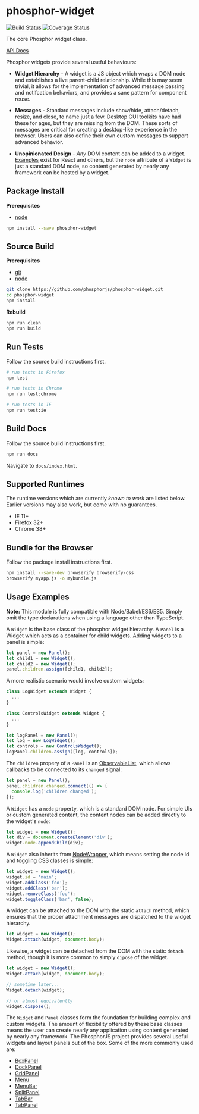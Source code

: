 phosphor-widget
===============

[![Build Status](https://travis-ci.org/phosphorjs/phosphor-widget.svg)](https://travis-ci.org/phosphorjs/phosphor-widget?branch=master)
[![Coverage Status](https://coveralls.io/repos/phosphorjs/phosphor-widget/badge.svg?branch=master&service=github)](https://coveralls.io/github/phosphorjs/phosphor-widget?branch=master)

The core Phosphor widget class.

[API Docs](http://phosphorjs.github.io/phosphor-widget/api/)

Phosphor widgets provide several useful behaviours:

- **Widget Hierarchy** - A widget is a JS object which wraps a DOM node and
  establishes a live parent-child relationship. While this may seem trivial,
  it allows for the implementation of advanced message passing and notifcation
  behaviors, and provides a sane pattern for component reuse.

- **Messages** - Standard messages include show/hide, attach/detach, resize,
  and close, to name just a few. Desktop GUI toolkits have had these for ages,
  but they are missing from the DOM. These sorts of messages are critical for
  creating a desktop-like experience in the browser. Users can also define
  their own custom messages to support advanced behavior.

- **Unopinionated Design** - *Any* DOM content can be added to a widget.
  [Examples](https://phosphorjs.github.io/examples.html) exist for React
  and others, but the `node` attribute of a `Widget` is just a standard
  DOM node, so content generated by nearly any framework can be hosted
  by a widget.


Package Install
---------------

**Prerequisites**
- [node](http://nodejs.org/)

```bash
npm install --save phosphor-widget
```


Source Build
------------

**Prerequisites**
- [git](http://git-scm.com/)
- [node](http://nodejs.org/)

```bash
git clone https://github.com/phosphorjs/phosphor-widget.git
cd phosphor-widget
npm install
```

**Rebuild**
```bash
npm run clean
npm run build
```


Run Tests
---------

Follow the source build instructions first.

```bash
# run tests in Firefox
npm test

# run tests in Chrome
npm run test:chrome

# run tests in IE
npm run test:ie
```


Build Docs
----------

Follow the source build instructions first.

```bash
npm run docs
```

Navigate to `docs/index.html`.


Supported Runtimes
------------------

The runtime versions which are currently *known to work* are listed below.
Earlier versions may also work, but come with no guarantees.

- IE 11+
- Firefox 32+
- Chrome 38+


Bundle for the Browser
----------------------

Follow the package install instructions first.

```bash
npm install --save-dev browserify browserify-css
browserify myapp.js -o mybundle.js
```


Usage Examples
--------------

**Note:** This module is fully compatible with Node/Babel/ES6/ES5. Simply
omit the type declarations when using a language other than TypeScript.

A `Widget` is the base class of the phosphor widget hierarchy. A `Panel` is
a Widget which acts as a container for child widgets. Adding widgets to a
panel is simple:

```typescript
let panel = new Panel();
let child1 = new Widget();
let child2 = new Widget();
panel.children.assign([child1, child2]);
```

A more realistic scenario would involve custom widgets:

```typescript
class LogWidget extends Widget {
  ...
}

class ControlsWidget extends Widget {
  ...
}

let logPanel = new Panel();
let log = new LogWidget();
let controls = new ControlsWidget();
logPanel.children.assign([log, controls]);
```

The `children` propery of a `Panel` is an
[ObservableList](https://github.com/phosphorjs/phosphor-observablelist),
which allows callbacks to be connected to its `changed` signal:

```typescript
let panel = new Panel();
panel.children.changed.connect(() => {
  console.log('children changed');
});
```

A `Widget` has a `node` property, which is a standard DOM node. For simple
UIs or custom generated content, the content nodes can be added directly to
the widget's `node`:

```typescript
let widget = new Widget();
let div = document.createElement('div');
widget.node.appendChild(div);
```

A `Widget` also inherits from
[NodeWrapper](https://github.com/phosphorjs/phosphor-nodewrapper),
which means setting the node id and toggling CSS classes is simple:

```typescript
let widget = new Widget();
widget.id = 'main';
widget.addClass('foo');
widget.addClass('bar');
widget.removeClass('foo');
widget.toggleClass('bar', false);
```

A widget can be attached to the DOM with the static `attach` method,
which ensures that the proper attachment messages are dispatched to
the widget hierarchy.

```typescript
let widget = new Widget();
Widget.attach(widget, document.body);
```

Likewise, a widget can be detached from the DOM with the static `detach`
method, though it is more common to simply `dipose` of the widget.

```typescript
let widget = new Widget();
Widget.attach(widget, document.body);

// sometime later...
Widget.detach(widget);

// or almost equivalently
widget.dispose();
```

The `Widget` and `Panel` classes form the foundation for building complex and
custom widgets. The amount of flexibility offered by these base classes means
the user can create nearly any application using content generated by nearly
any framework. The PhosphorJS project provides several useful widgets and
layout panels out of the box. Some of the more commonly used are:

- [BoxPanel](https://github.com/phosphorjs/phosphor-boxpanel)
- [DockPanel](https://github.com/phosphorjs/phosphor-dockpanel)
- [GridPanel](https://github.com/phosphorjs/phosphor-gridpanel)
- [Menu](https://github.com/phosphorjs/phosphor-menus)
- [MenuBar](https://github.com/phosphorjs/phosphor-menus)
- [SplitPanel](https://github.com/phosphorjs/phosphor-splitpanel)
- [TabBar](https://github.com/phosphorjs/phosphor-tabs)
- [TabPanel](https://github.com/phosphorjs/phosphor-tabs)
